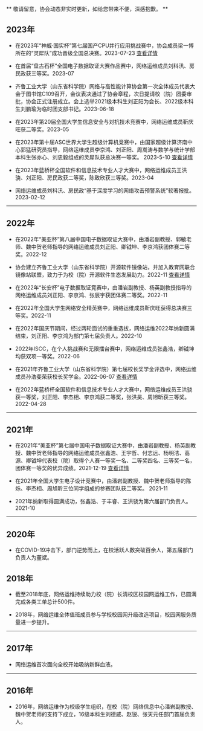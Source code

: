 ** 敬请留意，协会动态非实时更新，如给您带来不便，深感抱歉。 **  

## 2023年

- 在2023年“神威·国实杯”第七届国产CPU并行应用挑战赛中，协会成员梁一博所在的“灵犀队”成功晋级全国总决赛。2023-07-23 [查看详情](http://www.asc-events.net/ASC22/)

- 在首届“盘古石杯”全国电子数据取证大赛作品赛中，网络运维成员刘科汛、房民政获三等奖。2023-07

- 齐鲁工业大学（山东省科学院）网络与高性能计算协会第一次全体成员代表大会于图书馆C109召开，会议表决通过了协会章程，次日提请校（院）团委审批，协会正式注册成立。会上选举2021级本科生刘正阳为会长、2022级本科生刘鹏瑜为临时团支部书记。2023-06-18

- 在2023年第20届全国大学生信息安全与对抗技术竞赛中，网络运维成员靳庆旺获二等奖。2023-05

- 在2023年第十届ASC世界大学生超级计算机竞赛中，由国家超级计算济南中心郭猛研究员指导，网络运维成员李京鸿、刘正阳、周嵩涛与数学与统计学部本科生张亦心、刘忠毅组成的灵犀队获总决赛一等奖。 2023-5-10 [查看详情](http://www.asc-events.net/ASC22/)

- 在2023年蓝桥杯全国软件和信息技术专业人才大赛中，网络运维成员王洪骁、刘正阳、房民政获二等奖，陈致欣获三等奖。2023-04

- 网络运维成员刘科汛、房民政“基于深度学习的网络攻击预警系统”软著报批。2023-02-12

---

## 2022年

- 在2022年“美亚杯”第八届中国电子数据取证大赛中，由潘岩副教授、郭敏老师、魏中贺老师指导的网络运维成员刘正阳、卿钺坤、李京鸿获团体赛二等奖。2022-12

- 协会建立齐鲁工业大学（山东省科学院）开源软件镜像站，并加入教育网联合镜像站联盟，致力于为校（院）开源软件生态发展助力。2022-11 [查看详情](http://mirrors.qlu.edu.cn)

- 在2022年“长安杯”电子数据取证竞赛中，由潘岩副教授、杨英副教授指导的网络运维成员刘正阳、李京鸿、张辰宇获团体赛二等奖。2022-11

- 在2022年全国大学生网络安全精英赛中，网络运维成员靳庆旺获得总决赛三等奖。2022-11

- 在2022年国庆节期间，经过两轮面试的重重选拔，网络运维2022年纳新圆满结束，刘正阳、李京鸿为部门第七届负责人。2022-10

- 2022年ISCC，在个人挑战赛和无限擂台赛中，网络运维成员张鑫浩，卿钺坤均获双项一等奖。2022-06

- 在2021年齐鲁工业大学（山东省科学院）第七届校长奖学金评选中，网络运维成员孙浩斐荣获校长奖学金。2022-06-07 [查看详情](https://news.qlu.edu.cn/2022/0607/c812a208789/page.psp)

- 在2022年蓝桥杯全国软件和信息技术专业人才大赛中，网络运维成员王洪骁获一等奖，刘正阳、李杰相、李京鸿获二等奖，张洪昊、周旭昕获三等奖。2022-04-28

---

## 2021年   

- 在2021年“美亚杯”第七届中国电子数据取证大赛中，由潘岩副教授、杨英副教授、魏中贺老师指导的网络运维成员张鑫浩、王宇哲、付志远、杨明洁、高源、卿钺坤代表校（院）取得个人赛一等奖一名、二等奖四名、三等奖一名，团体赛一等奖的优异成绩。2021-12-19 [查看详情](https://news.qlu.edu.cn/2021/1218/c814a176906/page.psp)

- 在2021年全国大学生电子设计竞赛中，由潘岩副教授、魏中贺老师指导的陈烁、李杰相、周旭昕三位同学组成的参赛团队获二等奖。 2021-11

- 2021年纳新取得圆满成功，张鑫浩、于丰睿、王洪骁为第六届部门负责人。2021-10

---

## 2020年

- 在COVID-19冲击下，部门逆势而上，在校活跃人数突破百余人，第五届部门负责人为董斌。


## 2018年

- 截至2018年底，网络运维持续助力校（院）长清校区校园网运维工作，已圆满完成各类工单总计500件。

- 2018年，网络运维全体值班成员参与学校校园网升级改造项目，校园网服务质量进一步提升。 

---

## 2017年

- 网络运维首次面向全校开始吸纳新鲜血液。

---

## 2016年
- 2016年，网络运维作为校级学生组织，在校（院）网络信息中心潘岩副教授、魏中贺老师的支持下成立，16级本科生刘德威、赵锐、张天元任部门首届负责人。